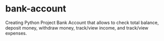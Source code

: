 # bank-account
Creating Python Project Bank Account that allows to check total balance, deposit money, withdraw money, track/view income, and track/view expenses.
